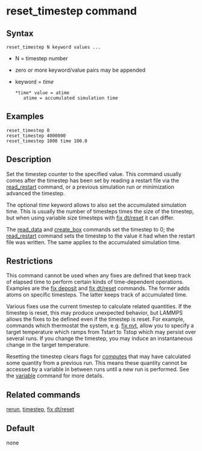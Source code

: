 # reset_timestep command

## Syntax

``` LAMMPS
reset_timestep N keyword values ...
```

-   N = timestep number

-   zero or more keyword/value pairs may be appended

-   keyword = *time*

        *time* value = atime
           atime = accumulated simulation time

## Examples

``` LAMMPS
reset_timestep 0
reset_timestep 4000000
reset_timestep 1000 time 100.0
```

## Description

Set the timestep counter to the specified value. This command usually
comes after the timestep has been set by reading a restart file via the
[read_restart](read_restart) command, or a previous simulation run or
minimization advanced the timestep.

The optional *time* keyword allows to also set the accumulated
simulation time. This is usually the number of timesteps times the size
of the timestep, but when using variable size timesteps with [fix
dt/reset](fix_dt_reset) it can differ.

The [read_data](read_data) and [create_box](create_box) commands set the
timestep to 0; the [read_restart](read_restart) command sets the
timestep to the value it had when the restart file was written. The same
applies to the accumulated simulation time.

## Restrictions

This command cannot be used when any fixes are defined that keep track
of elapsed time to perform certain kinds of time-dependent operations.
Examples are the [fix deposit](fix_deposit) and [fix
dt/reset](fix_dt_reset) commands. The former adds atoms on specific
timesteps. The latter keeps track of accumulated time.

Various fixes use the current timestep to calculate related quantities.
If the timestep is reset, this may produce unexpected behavior, but
LAMMPS allows the fixes to be defined even if the timestep is reset. For
example, commands which thermostat the system, e.g. [fix nvt](fix_nh),
allow you to specify a target temperature which ramps from Tstart to
Tstop which may persist over several runs. If you change the timestep,
you may induce an instantaneous change in the target temperature.

Resetting the timestep clears flags for [computes](compute) that may
have calculated some quantity from a previous run. This means these
quantity cannot be accessed by a variable in between runs until a new
run is performed. See the [variable](variable) command for more details.

## Related commands

[rerun](rerun), [timestep](timestep), [fix dt/reset](fix_dt_reset)

## Default

none
